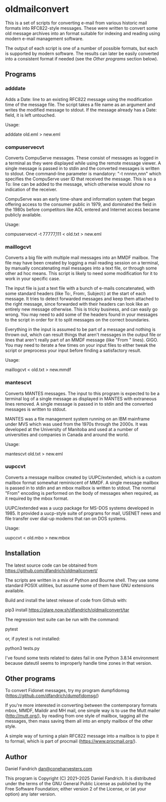 # oldmailconvert

This is a set of scripts for converting e-mail from various historic mail
formats into RFC822-style messages.  These were written to convert some old
message archives into an format suitable for indexing and reading using modern
e-mail management software.

The output of each script is one of a number of possible formats, but each is
supported by modern software. The results can later be easily converted into
a consistent format if needed (see the *Other programs* section below).

## Programs

### adddate

Adds a Date: line to an existing RFC822 message using the modification time of
the message file. The script takes a file name as an argument and writes the
modified message to stdout. If the message already has a Date: field, it is
left untouched.

Usage:

  adddate old.eml > new.eml

### compuservecvt

Converts CompuServe messages. These consist of messages as logged in a terminal
as they were displayed while using the remote message viewer.  A single message
is passed in to stdin and the converted messages is written to stdout. One
command-line parameter is mandatory: "-t nnnnn,nnn" which specifies the
CompuServe user ID that received the message. This is so a To: line can be
added to the message, which otherwise would show no indication of the receiver.

CompuServe was an early time-share and information system that began offering
access to the consumer public in 1979, and dominated the field in the 1980s
before competitors like AOL entered and Internet access became publicly
available.

Usage:

  compuservecvt -t 77777,111 < old.txt > new.eml

### maillogcvt

Converts a big file with multiple mail messages into an MMDF mailbox. The file
may have been created by logging a mail reading session on a terminal, by
manually concatenating mail messages into a text file, or through some other ad
hoc means.  This script is likely to need some modification for it to work in
your specific case.

The input file is just a text file with a bunch of e-mails concatenated,
with some standard headers (like To:, From:, Subject:) at the start of each
message. It tries to detect forwarded messages and keep them attached to the
right message, since forwarded with their headers can look like an entirely new
message otherwise.  This is tricky business, and can easily go wrong. You may
need to add some of the headers found in your messages to the script in order
for it to split messages on the correct boundaries.

Everything in the input is assumed to be part of a message and nothing is
thrown out, which can result things that aren't messages in the output file or
lines that aren't really part of an MMDF message (like "From " lines). GIGO.
You may need to iterate a few times on your input files to either tweak the
script or preprocess your input before finding a satisfactory result.

Usage:

  maillogcvt < old.txt > new.mmdf

### mantescvt

Converts MANTES messages.  The input to this program is expected to be a
terminal log of a single message as displayed in MANTES with extraneous lines
removed.  A single message is passed in to stdin and the converted messages is
written to stdout.

MANTES was a file management system running on an IBM mainframe under MVS which
was used from the 1970s through the 2000s. It was developed at the University
of Manitoba and used at a number of universities and companies in Canada and
around the world.

Usage:

  mantescvt old.txt > new.eml

### uupccvt

Converts a message mailbox created by UUPC/extended, which is a custom mailbox
format somewhat reminiscent of MMDF.  A single message mailbox is passed in to
stdin and an mbox mailbox is written to stdout.  The normal "From" encoding is
performed on the body of messages when required, as it required by the mbox
format.

UUPC/extended was a uucp package for MS-DOS systems developed in 1985. It
provided a uucp-style suite of programs for mail, USENET news and file transfer
over dial-up modems that ran on DOS systems.

Usage:

  uupccvt < old.mbo > new.mbox

## Installation

The latest source code can be obtained from
https://github.com/dfandrich/oldmailconvert/

The scripts are written in a mix of Python and Bourne shell. They use some
standard POSIX utilities, but assume some of them have GNU extensions
available.

Build and install the latest release of code from Github with:

  pip3 install https://glare.now.sh/dfandrich/oldmailconvert/tar

The regression test suite can be run with the command:

  pytest

or, if pytest is not installed:

  python3 tests.py

I've found some tests related to dates fail in one Python 3.8.14 environment
because dateutil seems to improperly handle time zones in that version.

## Other programs

To convert Fidonet messages, try my program dumpfidomsg
(https://github.com/dfandrich/dumpfidomsg/)

If you're more interested in converting between the contemporary formats mbox,
MMDF, Maildir and MH mail, one simple way is to use the Mutt mailer
(http://mutt.org/), by reading from one style of mailbox, tagging all the
messages, then mass saving them all into an empty mailbox of the other style.

A simple way of turning a plain RFC822 message into a mailbox is to pipe it to
formail, which is part of procmail (https://www.procmail.org/).

## Author

Daniel Fandrich <dan@coneharvesters.com>

This program is Copyright (C) 2021–2025 Daniel Fandrich. It is distributed under the
terms of the GNU General Public License as published by the Free Software
Foundation; either version 2 of the License, or (at your option) any later
version.
